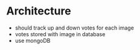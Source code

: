 
# Architecture
* should track up and down votes for each image
* votes stored with image in database
* use mongoDB
